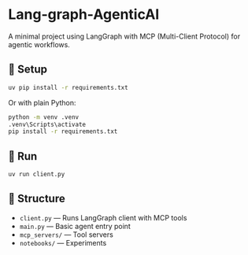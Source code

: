 # Lang-graph-AgenticAI

A minimal project using LangGraph with MCP (Multi-Client Protocol) for agentic workflows.

## 🔧 Setup

```bash
uv pip install -r requirements.txt
````

Or with plain Python:

```bash
python -m venv .venv
.venv\Scripts\activate
pip install -r requirements.txt
```

## 🚀 Run

```bash
uv run client.py
```

## 📁 Structure

* `client.py` — Runs LangGraph client with MCP tools
* `main.py` — Basic agent entry point
* `mcp_servers/` — Tool servers
* `notebooks/` — Experiments

